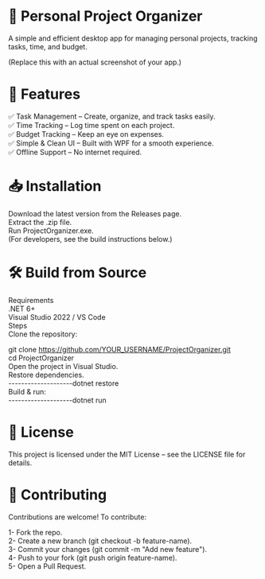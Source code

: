 # 📂 Personal Project Organizer
A simple and efficient desktop app for managing personal projects, tracking tasks, time, and budget.   


(Replace this with an actual screenshot of your app.)   

# 🚀 Features   
✅ Task Management – Create, organize, and track tasks easily.   
✅ Time Tracking – Log time spent on each project.   
✅ Budget Tracking – Keep an eye on expenses.   
✅ Simple & Clean UI – Built with WPF for a smooth experience.   
✅ Offline Support – No internet required.   

# 📥 Installation   
Download the latest version from the Releases page.   
Extract the .zip file.   
Run ProjectOrganizer.exe.   
(For developers, see the build instructions below.)   

# 🛠️ Build from Source   
Requirements   
.NET 6+   
Visual Studio 2022 / VS Code   
Steps   
Clone the repository:   

git clone https://github.com/YOUR_USERNAME/ProjectOrganizer.git   
cd ProjectOrganizer   
Open the project in Visual Studio.   
Restore dependencies.   
--------------------dotnet restore   
Build & run:   
--------------------dotnet run   
# 📄 License   
This project is licensed under the MIT License – see the LICENSE file for details.   

# 🙌 Contributing   
Contributions are welcome! To contribute:   

1- Fork the repo.  
2- Create a new branch (git checkout -b feature-name).   
3- Commit your changes (git commit -m "Add new feature").  
4- Push to your fork (git push origin feature-name).   
5- Open a Pull Request.  
